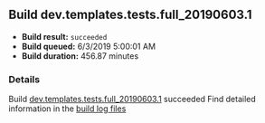 ## Build dev.templates.tests.full_20190603.1
- **Build result:** `succeeded`
- **Build queued:** 6/3/2019 5:00:01 AM
- **Build duration:** 456.87 minutes
### Details
Build [dev.templates.tests.full_20190603.1](https://winappstudio.visualstudio.com/web/build.aspx?pcguid=a4ef43be-68ce-4195-a619-079b4d9834c2&builduri=vstfs%3a%2f%2f%2fBuild%2fBuild%2f28323) succeeded
Find detailed information in the [build log files](https://uwpctdiags.blob.core.windows.net/buildlogs/dev.templates.tests.full_20190603.1_logs.zip)
